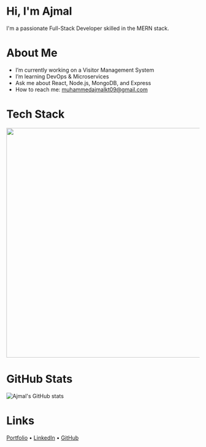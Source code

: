 #  Hi, I'm Ajmal

I'm a passionate Full-Stack Developer skilled in the MERN stack.

# About Me
-  I’m currently working on a Visitor Management System
-  I’m learning DevOps & Microservices
-  Ask me about React, Node.js, MongoDB, and Express
-  How to reach me: muhammedajmalkt09@gmail.com



# Tech Stack

<p align="center">
  <a href="https://skillicons.dev" align="center">
      <img src="https://skillicons.dev/icons?i=html,css,js,react,redux,next,tailwind,nodejs,express,mongodb,postgres,docker,git,figma,firebase"   width="600" />
  </a>
</p>



# GitHub Stats
![Ajmal's GitHub stats](https://github-readme-stats.vercel.app/api?username=muhammedajmalkt&show_icons=true&theme=radical)


# Links
[Portfolio](https://ajmalkt.netlify.app/) • [LinkedIn](https://linkedin.com/in/ajmalkt) • [GitHub](https://github.com/ajmalkt)
